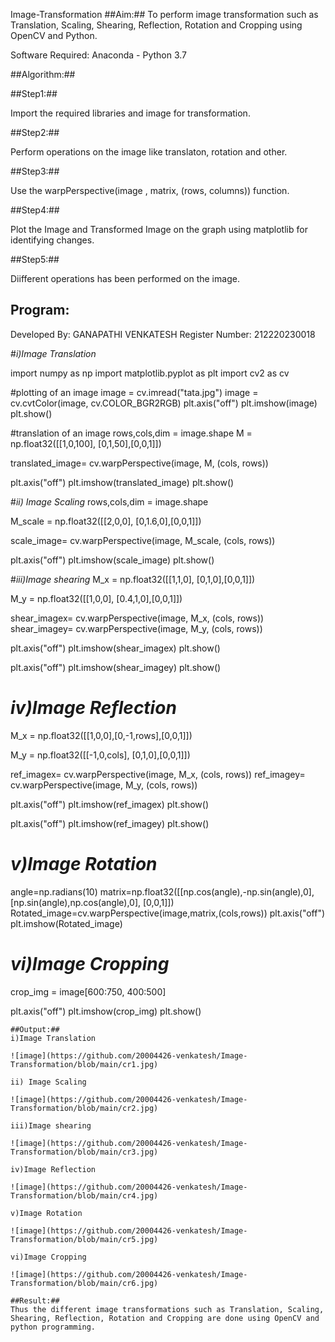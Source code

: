 Image-Transformation
##Aim:##
To perform image transformation such as Translation, Scaling, Shearing, Reflection, Rotation and Cropping using OpenCV and Python.

Software Required:
Anaconda - Python 3.7

##Algorithm:##

##Step1:##

Import the required libraries and image for transformation.

##Step2:##

Perform operations on the image like translaton, rotation and other.

##Step3:##

Use the warpPerspective(image , matrix, (rows, columns)) function.

##Step4:##

Plot the Image and Transformed Image on the graph using matplotlib for identifying changes.

##Step5:##

Diifferent operations has been performed on the image.

## Program: ##
Developed By: GANAPATHI VENKATESH
Register Number: 212220230018


#*i)Image Translation*

import numpy as np
import matplotlib.pyplot as plt 
import cv2 as cv 

#plotting of an image 
image = cv.imread("tata.jpg")
image = cv.cvtColor(image, cv.COLOR_BGR2RGB)
plt.axis("off")
plt.imshow(image)
plt.show()

#translation of an image 
rows,cols,dim = image.shape
M = np.float32([[1,0,100], [0,1,50],[0,0,1]])

translated_image= cv.warpPerspective(image, M, (cols, rows))

plt.axis("off")
plt.imshow(translated_image)
plt.show()

#*ii) Image Scaling*
rows,cols,dim = image.shape

M_scale = np.float32([[2,0,0], [0,1.6,0],[0,0,1]])

scale_image= cv.warpPerspective(image, M_scale, (cols, rows))


plt.axis("off")
plt.imshow(scale_image)
plt.show()

#*iii)Image shearing*
M_x = np.float32([[1,1,0], [0,1,0],[0,0,1]])

M_y = np.float32([[1,0,0], [0.4,1,0],[0,0,1]])


shear_imagex= cv.warpPerspective(image, M_x, (cols, rows))
shear_imagey= cv.warpPerspective(image, M_y, (cols, rows))


plt.axis("off")
plt.imshow(shear_imagex)
plt.show()


plt.axis("off")
plt.imshow(shear_imagey)
plt.show()


# *iv)Image Reflection*
M_x = np.float32([[1,0,0],[0,-1,rows],[0,0,1]])

M_y = np.float32([[-1,0,cols], [0,1,0],[0,0,1]])

ref_imagex= cv.warpPerspective(image, M_x, (cols, rows))
ref_imagey= cv.warpPerspective(image, M_y, (cols, rows))


plt.axis("off")
plt.imshow(ref_imagex)
plt.show()


plt.axis("off")
plt.imshow(ref_imagey)
plt.show()


# *v)Image Rotation*

angle=np.radians(10)
matrix=np.float32([[np.cos(angle),-np.sin(angle),0],
                                [np.sin(angle),np.cos(angle),0],
                                [0,0,1]])
Rotated_image=cv.warpPerspective(image,matrix,(cols,rows))
plt.axis("off")
plt.imshow(Rotated_image)


# *vi)Image Cropping*
    
crop_img = image[600:750, 400:500]


plt.axis("off")
plt.imshow(crop_img)
plt.show()
```
##Output:##
i)Image Translation

![image](https://github.com/20004426-venkatesh/Image-Transformation/blob/main/cr1.jpg)

ii) Image Scaling

![image](https://github.com/20004426-venkatesh/Image-Transformation/blob/main/cr2.jpg)

iii)Image shearing

![image](https://github.com/20004426-venkatesh/Image-Transformation/blob/main/cr3.jpg)

iv)Image Reflection

![image](https://github.com/20004426-venkatesh/Image-Transformation/blob/main/cr4.jpg)

v)Image Rotation

![image](https://github.com/20004426-venkatesh/Image-Transformation/blob/main/cr5.jpg)

vi)Image Cropping

![image](https://github.com/20004426-venkatesh/Image-Transformation/blob/main/cr6.jpg)

##Result:##
Thus the different image transformations such as Translation, Scaling, Shearing, Reflection, Rotation and Cropping are done using OpenCV and python programming.
